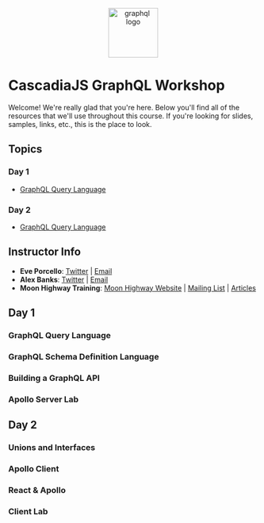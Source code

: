 <p align="center">
<img src="https://upload.wikimedia.org/wikipedia/commons/thumb/1/17/GraphQL_Logo.svg/512px-GraphQL_Logo.svg.png" width="100" alt="graphql logo"/>
</p>

# CascadiaJS GraphQL Workshop

Welcome! We're really glad that you're here. Below you'll find all of the resources that we'll use throughout this course. If you're looking for slides, samples, links, etc., this is the place to look.

## Topics

### Day 1

- [GraphQL Query Language](https://github.com/graphqlworkshop/summit-bootcamp#graphql-subscriptions-)


### Day 2

- [GraphQL Query Language](https://github.com/graphqlworkshop/summit-bootcamp#graphql-subscriptions-)


## Instructor Info

- **Eve Porcello**: [Twitter](https://twitter.com/eveporcello) | [Email](mailto:eve@moonhighway.com)
- **Alex Banks**: [Twitter](https://twitter.com/moontahoe) | [Email](mailto:alex@moonhighway.com)
- **Moon Highway Training**: [Moon Highway Website](https://www.moonhighway.com) | [Mailing List](http://bit.ly/moonhighway) | [Articles](https://www.moonhighway.com/articles)

## Day 1

### GraphQL Query Language
### GraphQL Schema Definition Language
### Building a GraphQL API
### Apollo Server Lab

## Day 2

### Unions and Interfaces

### Apollo Client

### React & Apollo

### Client Lab

